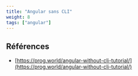 ```yaml
---
title: "Angular sans CLI"
weight: 8
tags: ["angular"]
---
```


## Références

- [https://prog.world/angular-without-cli-tutorial/](https://prog.world/angular-without-cli-tutorial/)
